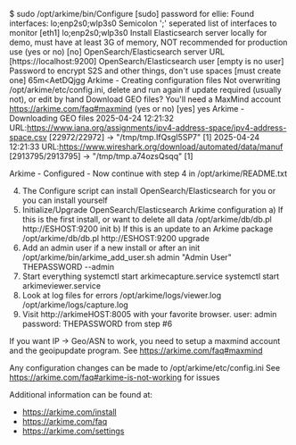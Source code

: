 
$ sudo /opt/arkime/bin/Configure
[sudo] password for ellie:
Found interfaces: lo;enp2s0;wlp3s0
Semicolon ';' seperated list of interfaces to monitor [eth1] lo;enp2s0;wlp3s0
Install Elasticsearch server locally for demo, must have at least 3G of memory, NOT recommended for production use (yes or no) [no]
OpenSearch/Elasticsearch server URL [https://localhost:9200]
OpenSearch/Elasticsearch user [empty is no user]
Password to encrypt S2S and other things, don't use spaces [must create one] 65m<AetDQjgg
Arkime - Creating configuration files
Not overwriting /opt/arkime/etc/config.ini, delete and run again if update required (usually not), or edit by hand
Download GEO files? You'll need a MaxMind account https://arkime.com/faq#maxmind (yes or no) [yes] yes
Arkime - Downloading GEO files
2025-04-24 12:21:32 URL:https://www.iana.org/assignments/ipv4-address-space/ipv4-address-space.csv [22972/22972] -> "/tmp/tmp.IfQsgI5SP7" [1]
2025-04-24 12:21:33 URL:https://www.wireshark.org/download/automated/data/manuf [2913795/2913795] -> "/tmp/tmp.a74ozsQsqq" [1]

Arkime - Configured - Now continue with step 4 in /opt/arkime/README.txt

 4) The Configure script can install OpenSearch/Elasticsearch for you or you can install yourself
 5) Initialize/Upgrade OpenSearch/Elasticsearch Arkime configuration
  a) If this is the first install, or want to delete all data
      /opt/arkime/db/db.pl http://ESHOST:9200 init
  b) If this is an update to an Arkime package
      /opt/arkime/db/db.pl http://ESHOST:9200 upgrade
 6) Add an admin user if a new install or after an init
      /opt/arkime/bin/arkime_add_user.sh admin "Admin User" THEPASSWORD --admin
 7) Start everything
      systemctl start arkimecapture.service
      systemctl start arkimeviewer.service
 8) Look at log files for errors
      /opt/arkime/logs/viewer.log
      /opt/arkime/logs/capture.log
 9) Visit http://arkimeHOST:8005 with your favorite browser.
      user: admin
      password: THEPASSWORD from step #6

If you want IP -> Geo/ASN to work, you need to setup a maxmind account and the geoipupdate program.
See https://arkime.com/faq#maxmind

Any configuration changes can be made to /opt/arkime/etc/config.ini
See https://arkime.com/faq#arkime-is-not-working for issues

Additional information can be found at:
  * https://arkime.com/install
  * https://arkime.com/faq
  * https://arkime.com/settings

  